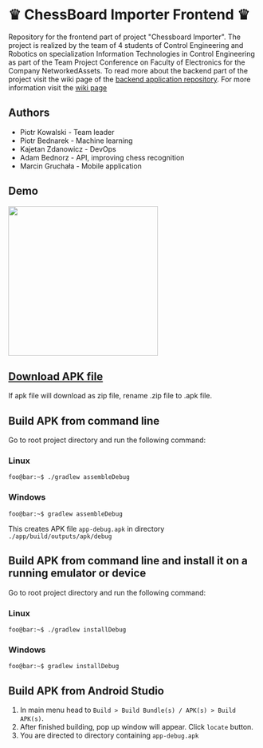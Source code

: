# ♛ ChessBoard Importer Frontend ♛

Repository for the frontend part of project "Chessboard Importer". The project is realized by the team of 4 students of Control Engineering and Robotics on specialization Information Technologies in Control Engineering as part of the Team Project Conference on Faculty of Electronics for the Company NetworkedAssets. To read more about the backend part of the project visit the wiki page of the [backend application repository](https://gitlab.com/kpz-2021-chessboard-importer-team/chessboard-importer-backend). For more information visit the [wiki page](https://gitlab.com/kpz-2021-chessboard-importer-team/chessboard-importer-mobile/-/wikis/home)

## Authors

- Piotr Kowalski - Team leader
- Piotr Bednarek - Machine learning
- Kajetan Zdanowicz - DevOps
- Adam Bednorz - API, improving chess recognition
- Marcin Gruchała - Mobile application

## Demo

<img src="demo.gif" width="300">

## [Download APK file](chessboard-importer-1.0.apk)

If apk file will download as zip file, rename .zip file to .apk file.

## Build APK from command line

Go to root project directory and run the following command:

### Linux

```shell
foo@bar:~$ ./gradlew assembleDebug
```

### Windows

```shell
foo@bar:~$ gradlew assembleDebug
```

This creates APK file `app-debug.apk` in directory `./app/build/outputs/apk/debug`

## Build APK from command line and install it on a running emulator or device

Go to root project directory and run the following command:

### Linux

```shell
foo@bar:~$ ./gradlew installDebug
```

### Windows

```shell
foo@bar:~$ gradlew installDebug
```

## Build APK from Android Studio

1. In main menu head to `Build > Build Bundle(s) / APK(s) > Build APK(s)`.
2. After finished building, pop up window will appear. Click `locate` button.
3. You are directed to directory containing `app-debug.apk`
